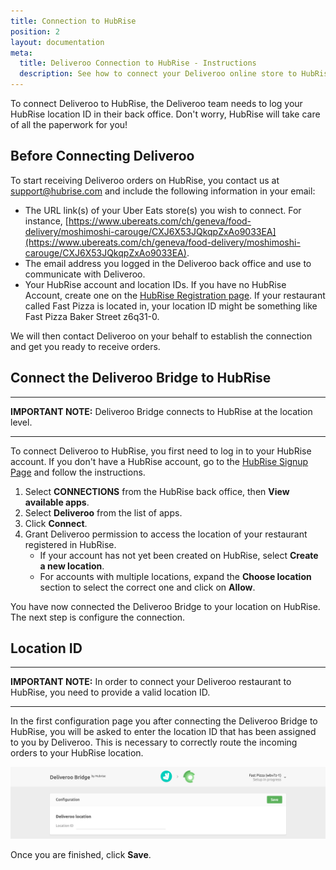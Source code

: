 ```yaml
---
title: Connection to HubRise
position: 2
layout: documentation
meta:
  title: Deliveroo Connection to HubRise - Instructions
  description: See how to connect your Deliveroo online store to HubRise. Connection is simple. Send the link to your Deliveroo page to HubRise and follow a few steps to connect.
---
```


To connect Deliveroo to HubRise, the Deliveroo team needs to log your HubRise location ID in their back office.
Don't worry, HubRise will take care of all the paperwork for you!

## Before Connecting Deliveroo

To start receiving Deliveroo orders on HubRise, you contact us at [support@hubrise.com](mailto:support@hubrise.com) and include the following information in your email:

- The URL link(s) of your Uber Eats store(s) you wish to connect. For instance, [https://www.ubereats.com/ch/geneva/food-delivery/moshimoshi-carouge/CXJ6X53JQkqpZxAo9033EA](https://www.ubereats.com/ch/geneva/food-delivery/moshimoshi-carouge/CXJ6X53JQkqpZxAo9033EA).
- The email address you logged in the Deliveroo back office and use to communicate with Deliveroo.
- Your HubRise account and location IDs. If you have no HubRise Account, create one on the [HubRise Registration page](https://manager.hubrise.com/signup). If your restaurant called Fast Pizza is located in, your location ID might be something like Fast Pizza Baker Street z6q31-0.

We will then contact Deliveroo on your behalf to establish the connection and get you ready to receive orders.

## Connect the Deliveroo Bridge to HubRise

---

**IMPORTANT NOTE:** Deliveroo Bridge connects to HubRise at the location level.

---

To connect Deliveroo to HubRise, you first need to log in to your HubRise account.
If you don't have a HubRise account, go to the [HubRise Signup Page](https://manager.hubrise.com/signup) and follow the instructions.

1. Select **CONNECTIONS** from the HubRise back office, then **View available apps**.
1. Select **Deliveroo** from the list of apps.
1. Click **Connect**.
1. Grant Deliveroo permission to access the location of your restaurant registered in HubRise.
   - If your account has not yet been created on HubRise, select **Create a new location**.
   - For accounts with multiple locations, expand the **Choose location** section to select the correct one and click on **Allow**.

You have now connected the Deliveroo Bridge to your location on HubRise.
The next step is configure the connection.

## Location ID

---

**IMPORTANT NOTE:** In order to connect your Deliveroo restaurant to HubRise, you need to provide a valid location ID.

---

In the first configuration page you after connecting the Deliveroo Bridge to HubRise, you will be asked to enter the location ID that has been assigned to you by Deliveroo.
This is necessary to correctly route the incoming orders to your HubRise location.

![Deliveroo location ID](../images/001-en-location-id.png)

Once you are finished, click **Save**.

[comment]: # (How can a restaurant get a location ID? 
Do they need to ask Deliveroo for it? If so, who should they contact? 
Or can they find it in the Deliveroo back office, how?)
